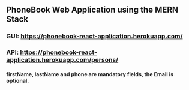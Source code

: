 ## PhoneBook Web Application using the MERN Stack

### GUI: https://phonebook-react-application.herokuapp.com/


### API: https://phonebook-react-application.herokuapp.com/persons/

 
 
#### firstName, lastName and phone are mandatory fields, the Email is optional.

